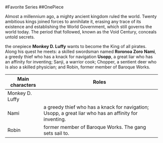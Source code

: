 #Favorite Series 
##OnePiece

Almost a millennium ago, a mighty ancient kingdom ruled the world. Twenty ambitious kings joined forces to annihilate it, erasing any trace of its existence and establishing the World Government, which still governs the world today. The period that followed, known as the Void Century, conceals untold secrets.

the onepiece **Monkey D. Luffy** wants to become the King of all pirates. Along his quest he meets: a skilled swordsman named **Roronoa Zoro** **Nami**, a greedy thief who has a knack for navigation **Usopp**, a great liar who has an affinity for inventing; Sanji, a warrior cook; Chopper, a sentient deer who is also a skilled physician; and Robin, former member of Baroque Works.

| Main characters |Roles |
|-----------------|----- |
|Monkey D. Luffy| |wants to become the King  of all pirates.|
|Nami | a greedy thief who has a knack for navigation; Usopp, a great liar who has an affinity for inventing. | 
|Robin| former member of Baroque Works. The gang sets sail to.|

